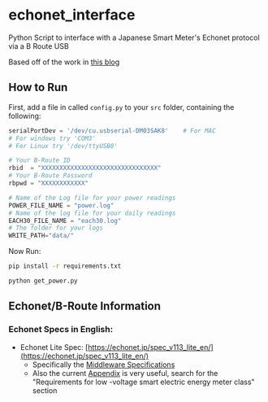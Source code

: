 # echonet_interface
Python Script to interface with a Japanese Smart Meter's Echonet protocol via a B Route USB

Based off of the work in [this blog](https://qiita.com/puma_46/items/9dfc27323674641ed5b4)

## How to Run
First, add a file in called `config.py` to your `src` folder, containing the following:
```python
serialPortDev = '/dev/cu.usbserial-DM03SAK8'    # For MAC
# For windows try 'COM3'
# For Linux try '/dev/ttyUSB0'

# Your B-Route ID
rbid  = "XXXXXXXXXXXXXXXXXXXXXXXXXXXXXXXX"
# Your B-Route Password
rbpwd = "XXXXXXXXXXXX"

# Name of the Log file for your power readings
POWER_FILE_NAME = "power.log"
# Name of the log file for your daily readings
EACH30_FILE_NAME = "each30.log"
# The folder for your logs
WRITE_PATH="data/"
```

Now Run:
```bash
pip install -r requirements.txt

python get_power.py
```

## Echonet/B-Route Information

### Echonet Specs in English:
- Echonet Lite Spec: [https://echonet.jp/spec_v113_lite_en/](https://echonet.jp/spec_v113_lite_en/)
  - Specifically the [Middleware Specifications](https://echonet.jp/wp/wp-content/uploads/pdf/General/Standard/ECHONET_lite_V1_13_en/ECHONET-Lite_Ver.1.13(02)_E.pdf)
  - Also the current [Appendix](https://echonet.jp/spec_object_rn_en/) is very useful, search for the "Requirements for low -voltage smart electric energy meter class" section
